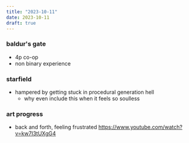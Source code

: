 ```yaml
---
title: "2023-10-11"
date: 2023-10-11
draft: true
---
```


### baldur's gate
- 4p co-op
- non binary experience

### starfield
- hampered by getting stuck in procedural generation hell
  - why even include this when it feels so soulless

### art progress
- back and forth, feeling frustrated
https://www.youtube.com/watch?v=kw7I3tUXgG4
